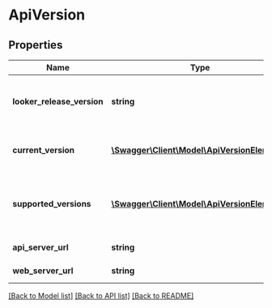 # ApiVersion

## Properties
Name | Type | Description | Notes
------------ | ------------- | ------------- | -------------
**looker_release_version** | **string** | Current Looker release version number | [optional] 
**current_version** | [**\Swagger\Client\Model\ApiVersionElement**](ApiVersionElement.md) | Current version for this Looker instance | [optional] 
**supported_versions** | [**\Swagger\Client\Model\ApiVersionElement[]**](ApiVersionElement.md) | Array of versions supported by this Looker instance | [optional] 
**api_server_url** | **string** | API server base url | [optional] 
**web_server_url** | **string** | Web server base url | [optional] 

[[Back to Model list]](../README.md#documentation-for-models) [[Back to API list]](../README.md#documentation-for-api-endpoints) [[Back to README]](../README.md)



